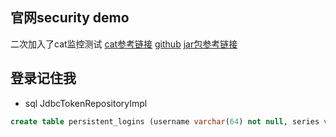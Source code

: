 ## 官网security demo
二次加入了cat监控测试
[cat参考链接](http://www.iigrowing.cn/cat_tong_yi_jian_kong_ping_tai_jian_dan_shi_yong.html)
[github](https://github.com/dianping/cat/tree/master/lib/java)
[jar包参考链接](https://www.cnblogs.com/huanchupkblog/p/10687680.html)

## 登录记住我
* sql JdbcTokenRepositoryImpl

```sql
create table persistent_logins (username varchar(64) not null, series varchar(64) primary key, token varchar(64) not null, last_used timestamp not null)
```


